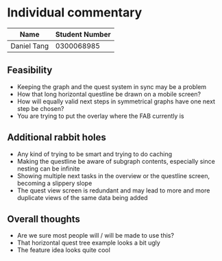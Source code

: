 # Individual commentary

|Name|Student Number|
|---|---|
|Daniel Tang|0300068985|

## Feasibility

- Keeping the graph and the quest system in sync may be a problem
- How that long horizontal questline be drawn on a mobile screen?
- How will equally valid next steps in symmetrical graphs have one next step be chosen?
- You are trying to put the overlay where the FAB currently is

## Additional rabbit holes

- Any kind of trying to be smart and trying to do caching
- Making the questline be aware of subgraph contents, especially since nesting can be infinite
- Showing multiple next tasks in the overview or the questline screen, becoming a slippery slope
- The quest view screen is redundant and may lead to more and more duplicate views of the same data being added

## Overall thoughts

- Are we sure most people will / will be made to use this?
- That horizontal quest tree example looks a bit ugly
- The feature idea looks quite cool
